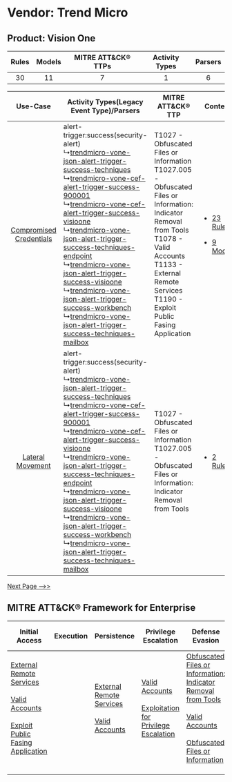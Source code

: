 Vendor: Trend Micro
===================
Product: Vision One
-------------------
| Rules | Models | MITRE ATT&CK® TTPs | Activity Types | Parsers |
|:-----:|:------:|:------------------:|:--------------:|:-------:|
|  30   |   11   |         7          |       1        |    6    |

|    Use-Case    | Activity Types(Legacy Event Type)/Parsers    | MITRE ATT&CK® TTP    | Content    |
|:----:| ---- | ---- | ---- |
| [Compromised Credentials](../../../UseCases/uc_compromised_credentials.md) |  alert-trigger:success(security-alert)<br> ↳[trendmicro-vone-json-alert-trigger-success-techniques](Ps/pC_trendmicrovonejsonalerttriggersuccesstechniques.md)<br> ↳[trendmicro-vone-cef-alert-trigger-success-900001](Ps/pC_trendmicrovonecefalerttriggersuccess900001.md)<br> ↳[trendmicro-vone-cef-alert-trigger-success-visioone](Ps/pC_trendmicrovonecefalerttriggersuccessvisioone.md)<br> ↳[trendmicro-vone-json-alert-trigger-success-techniques-endpoint](Ps/pC_trendmicrovonejsonalerttriggersuccesstechniquesendpoint.md)<br> ↳[trendmicro-vone-json-alert-trigger-success-visioone](Ps/pC_trendmicrovonejsonalerttriggersuccessvisioone.md)<br> ↳[trendmicro-vone-json-alert-trigger-success-workbench](Ps/pC_trendmicrovonejsonalerttriggersuccessworkbench.md)<br> ↳[trendmicro-vone-json-alert-trigger-success-techniques-mailbox](Ps/pC_trendmicrovonejsonalerttriggersuccesstechniquesmailbox.md)<br> | T1027 - Obfuscated Files or Information<br>T1027.005 - Obfuscated Files or Information: Indicator Removal from Tools<br>T1078 - Valid Accounts<br>T1133 - External Remote Services<br>T1190 - Exploit Public Fasing Application<br> | [<ul><li>23 Rules</li></ul><ul><li>9 Models</li></ul>](RM/r_m_trend_micro_vision_one_Compromised_Credentials.md) |
|        [Lateral Movement](../../../UseCases/uc_lateral_movement.md)        |  alert-trigger:success(security-alert)<br> ↳[trendmicro-vone-json-alert-trigger-success-techniques](Ps/pC_trendmicrovonejsonalerttriggersuccesstechniques.md)<br> ↳[trendmicro-vone-cef-alert-trigger-success-900001](Ps/pC_trendmicrovonecefalerttriggersuccess900001.md)<br> ↳[trendmicro-vone-cef-alert-trigger-success-visioone](Ps/pC_trendmicrovonecefalerttriggersuccessvisioone.md)<br> ↳[trendmicro-vone-json-alert-trigger-success-techniques-endpoint](Ps/pC_trendmicrovonejsonalerttriggersuccesstechniquesendpoint.md)<br> ↳[trendmicro-vone-json-alert-trigger-success-visioone](Ps/pC_trendmicrovonejsonalerttriggersuccessvisioone.md)<br> ↳[trendmicro-vone-json-alert-trigger-success-workbench](Ps/pC_trendmicrovonejsonalerttriggersuccessworkbench.md)<br> ↳[trendmicro-vone-json-alert-trigger-success-techniques-mailbox](Ps/pC_trendmicrovonejsonalerttriggersuccesstechniquesmailbox.md)<br> | T1027 - Obfuscated Files or Information<br>T1027.005 - Obfuscated Files or Information: Indicator Removal from Tools<br>    | [<ul><li>2 Rules</li></ul>](RM/r_m_trend_micro_vision_one_Lateral_Movement.md)    |
[Next Page -->>](2_ds_trend_micro_vision_one.md)

MITRE ATT&CK® Framework for Enterprise
--------------------------------------
| Initial Access                                                                                                                                                                                                                         | Execution | Persistence                                                                                                                                      | Privilege Escalation                                                                                                                                          | Defense Evasion                                                                                                                                                                                                                                                               | Credential Access | Discovery | Lateral Movement | Collection | Command and Control | Exfiltration | Impact |
| -------------------------------------------------------------------------------------------------------------------------------------------------------------------------------------------------------------------------------------- | --------- | ------------------------------------------------------------------------------------------------------------------------------------------------ | ------------------------------------------------------------------------------------------------------------------------------------------------------------- | ----------------------------------------------------------------------------------------------------------------------------------------------------------------------------------------------------------------------------------------------------------------------------- | ----------------- | --------- | ---------------- | ---------- | ------------------- | ------------ | ------ |
| [External Remote Services](https://attack.mitre.org/techniques/T1133)<br><br>[Valid Accounts](https://attack.mitre.org/techniques/T1078)<br><br>[Exploit Public Fasing Application](https://attack.mitre.org/techniques/T1190)<br><br> |           | [External Remote Services](https://attack.mitre.org/techniques/T1133)<br><br>[Valid Accounts](https://attack.mitre.org/techniques/T1078)<br><br> | [Valid Accounts](https://attack.mitre.org/techniques/T1078)<br><br>[Exploitation for Privilege Escalation](https://attack.mitre.org/techniques/T1068)<br><br> | [Obfuscated Files or Information: Indicator Removal from Tools](https://attack.mitre.org/techniques/T1027/005)<br><br>[Valid Accounts](https://attack.mitre.org/techniques/T1078)<br><br>[Obfuscated Files or Information](https://attack.mitre.org/techniques/T1027)<br><br> |                   |           |                  |            |                     |              |        |